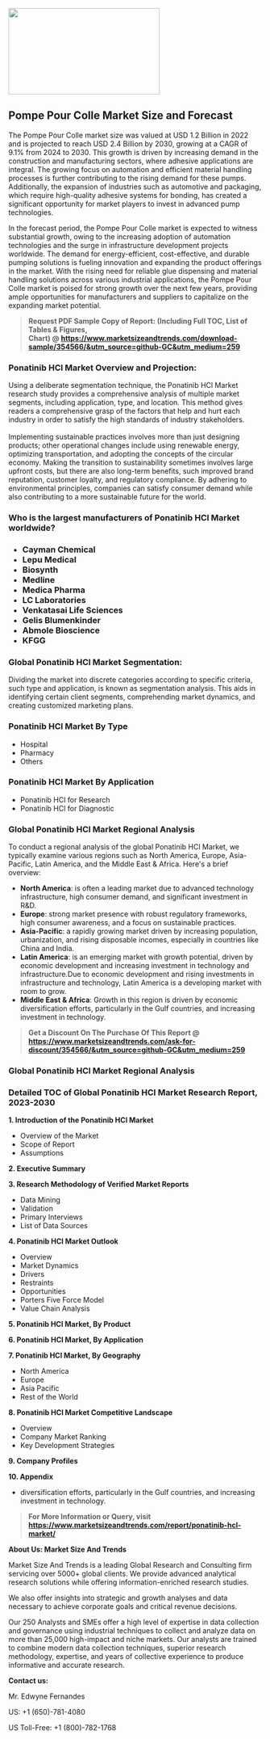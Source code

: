 <p><img class="alignnone size-medium wp-image-20088" src="https://ffe5etoiles.com/wp-content/uploads/2024/12/MST1-300x171.png" alt="" width="300" height="171" /></p><h2>Pompe Pour Colle Market Size and Forecast</h2><p>The Pompe Pour Colle market size was valued at USD 1.2 Billion in 2022 and is projected to reach USD 2.4 Billion by 2030, growing at a CAGR of 9.1% from 2024 to 2030. This growth is driven by increasing demand in the construction and manufacturing sectors, where adhesive applications are integral. The growing focus on automation and efficient material handling processes is further contributing to the rising demand for these pumps. Additionally, the expansion of industries such as automotive and packaging, which require high-quality adhesive systems for bonding, has created a significant opportunity for market players to invest in advanced pump technologies.</p><p>In the forecast period, the Pompe Pour Colle market is expected to witness substantial growth, owing to the increasing adoption of automation technologies and the surge in infrastructure development projects worldwide. The demand for energy-efficient, cost-effective, and durable pumping solutions is fueling innovation and expanding the product offerings in the market. With the rising need for reliable glue dispensing and material handling solutions across various industrial applications, the Pompe Pour Colle market is poised for strong growth over the next few years, providing ample opportunities for manufacturers and suppliers to capitalize on the expanding market potential.</p></p><blockquote id="" class=""><strong>Request PDF Sample Copy of Report: (Including Full TOC, List of Tables &amp; Figures, Chart)&nbsp;@&nbsp;<strong><a href="https://www.marketsizeandtrends.com/download-sample/354566/&utm_source=github-GC&utm_medium=259" target="_blank">https://www.marketsizeandtrends.com/download-sample/354566/&utm_source=github-GC&utm_medium=259</a></strong></strong></blockquote><h3 id="" class="">Ponatinib HCl Market&nbsp;Overview and Projection:</h3><p id="" class="">Using a deliberate segmentation technique, the Ponatinib HCl Market research study provides a comprehensive analysis of multiple market segments, including application, type, and location. This method gives readers a comprehensive grasp of the factors that help and hurt each industry in order to satisfy the high standards of industry stakeholders. <br /> <br />Implementing sustainable practices involves more than just designing products; other operational changes include using renewable energy, optimizing transportation, and adopting the concepts of the circular economy. Making the transition to sustainability sometimes involves large upfront costs, but there are also long-term benefits, such improved brand reputation, customer loyalty, and regulatory compliance. By adhering to environmental principles, companies can satisfy consumer demand while also contributing to a more sustainable future for the world.</p><h3 id="" class="">Who is the largest manufacturers of&nbsp;Ponatinib HCl Market worldwide?</h3><h3 class=""><p><ul><li>Cayman Chemical </li><li> Lepu Medical </li><li> Biosynth </li><li> Medline </li><li> Medica Pharma </li><li> LC Laboratories </li><li> Venkatasai Life Sciences </li><li> Gelis Blumenkinder </li><li> Abmole Bioscience </li><li> KFGG</li></ul></p></h3><h3 id="" class="">Global&nbsp;Ponatinib HCl Market Segmentation:</h3><p id="" class="">Dividing the market into discrete categories according to specific criteria, such type and application, is known as segmentation analysis. This aids in identifying certain client segments, comprehending market dynamics, and creating customized marketing plans.</p><h3 id="" class="">Ponatinib HCl Market&nbsp;By Type</h3><p><p><ul><li>Hospital</li><li> Pharmacy</li><li> Others</p></li></ul></p></p><h3 id="" class="">Ponatinib HCl Market&nbsp;By Application</h3><p class=""><p><ul><li>Ponatinib HCl for Research</li><li> Ponatinib HCl for Diagnostic</li></ul></p></p><h3 id="" class="">Global Ponatinib HCl Market Regional Analysis</h3><p id="" class="">To conduct a regional analysis of the global Ponatinib HCl Market, we typically examine various regions such as North America, Europe, Asia-Pacific, Latin America, and the Middle East &amp; Africa. Here's a brief overview:</p><ul><li><strong>North America</strong>: is often a leading market due to advanced technology infrastructure, high consumer demand, and significant investment in R&amp;D.</li><li><strong>Europe</strong>: strong market presence with robust regulatory frameworks, high consumer awareness, and a focus on sustainable practices.</li><li><strong>Asia-Pacific</strong>: a rapidly growing market driven by increasing population, urbanization, and rising disposable incomes, especially in countries like China and India.</li><li><strong>Latin America</strong>: is an emerging market with growth potential, driven by economic development and increasing investment in technology and infrastructure.Due to economic development and rising investments in infrastructure and technology, Latin America is a developing market with room to grow.</li><li><strong>Middle East &amp; Africa</strong>: Growth in this region is driven by economic diversification efforts, particularly in the Gulf countries, and increasing investment in technology.</li></ul><blockquote id="" class=""><strong>Get a Discount On The Purchase Of This Report @ <strong><a href="https://www.marketsizeandtrends.com/ask-for-discount/354566/&utm_source=github-GC&utm_medium=259" target="_blank">https://www.marketsizeandtrends.com/ask-for-discount/354566/&utm_source=github-GC&utm_medium=259</a></strong></strong></blockquote><h3 id="" class="">Global Ponatinib HCl Market Regional Analysis</h3><h3 id="" class="">Detailed TOC of Global Ponatinib HCl Market Research Report, 2023-2030</h3><p id="" class=""><strong>1. Introduction of the Ponatinib HCl Market</strong></p><ul><li>Overview of the Market</li><li>Scope of Report</li><li>Assumptions</li></ul><p id="" class=""><strong>2. Executive Summary</strong></p><p id="" class=""><strong>3. Research Methodology of Verified Market Reports</strong></p><ul><li>Data Mining</li><li>Validation</li><li>Primary Interviews</li><li>List of Data Sources</li></ul><p id="" class=""><strong>4. Ponatinib HCl Market Outlook</strong></p><ul><li>Overview</li><li>Market Dynamics</li><li>Drivers</li><li>Restraints</li><li>Opportunities</li><li>Porters Five Force Model</li><li>Value Chain Analysis</li></ul><p id="" class=""><strong>5. Ponatinib HCl Market, By Product</strong></p><p id="" class=""><strong>6. Ponatinib HCl Market, By Application</strong></p><p id="" class=""><strong>7. Ponatinib HCl Market, By Geography</strong></p><ul><li>North America</li><li>Europe</li><li>Asia Pacific</li><li>Rest of the World</li></ul><p id="" class=""><strong>8. Ponatinib HCl Market Competitive Landscape</strong></p><ul><li>Overview</li><li>Company Market Ranking</li><li>Key Development Strategies</li></ul><p id="" class=""><strong>9. Company Profiles</strong></p><p id="" class=""><strong>10. Appendix</strong></p><ul><li>diversification efforts, particularly in the Gulf countries, and increasing investment in technology.</li></ul><blockquote id="" class=""><strong>For More Information or Query, visit <strong><strong><a href="https://www.marketsizeandtrends.com/report/ponatinib-hcl-market/" target="_blank">https://www.marketsizeandtrends.com/report/ponatinib-hcl-market/</a></strong></strong></strong></blockquote><p id="" class=""><strong>About Us: Market Size And Trends</strong></p><p id="" class="">Market Size And Trends is a leading Global Research and Consulting firm servicing over 5000+ global clients. We provide advanced analytical research solutions while offering information-enriched research studies.</p><p id="" class="">We also offer insights into strategic and growth analyses and data necessary to achieve corporate goals and critical revenue decisions.</p><p id="" class="">Our 250 Analysts and SMEs offer a high level of expertise in data collection and governance using industrial techniques to collect and analyze data on more than 25,000 high-impact and niche markets. Our analysts are trained to combine modern data collection techniques, superior research methodology, expertise, and years of collective experience to produce informative and accurate research.</p><p id="" class=""><strong>Contact us:</strong></p><p id="" class="">Mr. Edwyne Fernandes</p><p id="" class="">US: +1 (650)-781-4080</p><p id="" class="">US Toll-Free: +1 (800)-782-1768</p>
